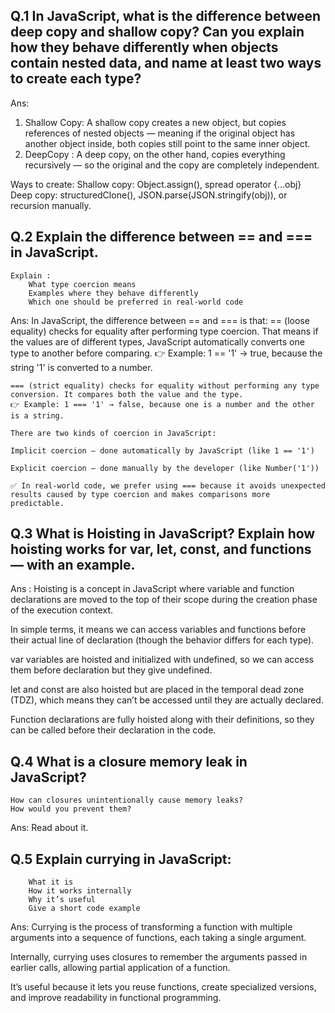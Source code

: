 ## Q.1 In JavaScript, what is the difference between deep copy and shallow copy? Can you explain how they behave differently when objects contain nested data, and name at least two ways to create each type?
Ans: 

1. Shallow Copy: A shallow copy creates a new object, but copies references of nested objects — meaning if the original object has another object inside, both copies still point to the same inner object.
2. DeepCopy : A deep copy, on the other hand, copies everything recursively — so the original and the copy are completely independent.

Ways to create:
    Shallow copy: Object.assign(), spread operator {...obj}
    Deep copy: structuredClone(), JSON.parse(JSON.stringify(obj)), or recursion manually.



## Q.2 Explain the difference between == and === in JavaScript.
    Explain :
        What type coercion means
        Examples where they behave differently
        Which one should be preferred in real-world code
Ans: In JavaScript, the difference between == and === is that:
    == (loose equality) checks for equality after performing type coercion. That means if the values are of different types, JavaScript automatically converts one type to another before comparing.
    👉 Example: 1 == '1' → true, because the string '1' is converted to a number.

    === (strict equality) checks for equality without performing any type conversion. It compares both the value and the type.
    👉 Example: 1 === '1' → false, because one is a number and the other is a string.

    There are two kinds of coercion in JavaScript:

    Implicit coercion – done automatically by JavaScript (like 1 == '1')

    Explicit coercion – done manually by the developer (like Number('1'))

    ✅ In real-world code, we prefer using === because it avoids unexpected results caused by type coercion and makes comparisons more predictable.

## Q.3 What is Hoisting in JavaScript? Explain how hoisting works for var, let, const, and functions — with an example. 
Ans : Hoisting is a concept in JavaScript where variable and function declarations are moved to the top of their scope during the creation phase of the execution context.

In simple terms, it means we can access variables and functions before their actual line of declaration (though the behavior differs for each type).

var variables are hoisted and initialized with undefined, so we can access them before declaration but they give undefined.

let and const are also hoisted but are placed in the temporal dead zone (TDZ), which means they can’t be accessed until they are actually declared.

Function declarations are fully hoisted along with their definitions, so they can be called before their declaration in the code.

## Q.4 What is a closure memory leak in JavaScript?
    How can closures unintentionally cause memory leaks?
    How would you prevent them?
Ans: Read about it.

## Q.5 Explain currying in JavaScript:
        What it is
        How it works internally
        Why it’s useful
        Give a short code example
Ans: Currying is the process of transforming a function with multiple arguments into a sequence of functions, each taking a single argument.

Internally, currying uses closures to remember the arguments passed in earlier calls, allowing partial application of a function.

It’s useful because it lets you reuse functions, create specialized versions, and improve readability in functional programming.